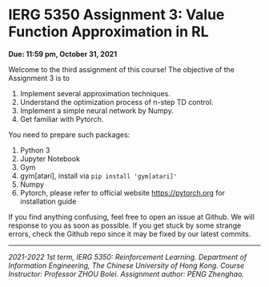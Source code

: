 # IERG 5350 Assignment 3: Value Function Approximation in RL

**Due: 11:59 pm, October 31, 2021**

Welcome to the third assignment of this course! The objective of the Assignment 3 is to 

1. Implement several approximation techniques.
2. Understand the optimization process of n-step TD control.
3. Implement a simple neural network by Numpy.
4. Get familiar with Pytorch.



You need to prepare such packages:

1. Python 3
2. Jupyter Notebook
3. Gym
4. gym[atari], install via `pip install 'gym[atari]'`
5. Numpy
6. Pytorch, please refer to official website https://pytorch.org for installation guide

If you find anything confusing, feel free to open an issue at Github. We will response to you as soon as possible. 
If you get stuck by some strange errors, check the Github repo since it may be fixed by our latest commits.



------

*2021-2022 1st term, IERG 5350: Reinforcement Learning. Department of Information Engineering, The Chinese University of Hong Kong. Course Instructor: Professor ZHOU Bolei. Assignment author: PENG Zhenghao.*


